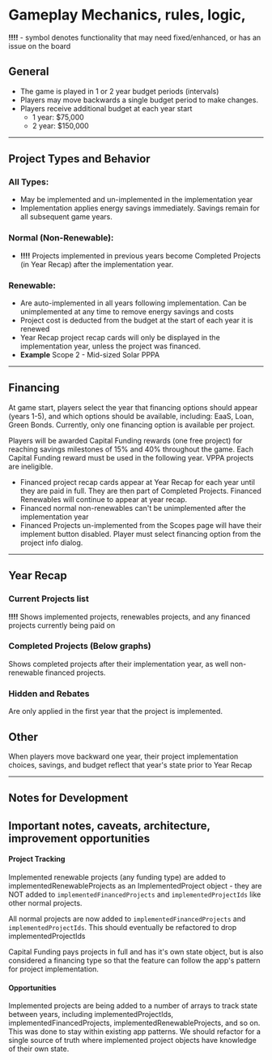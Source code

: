 # Gameplay Mechanics, rules, logic, 

**!!!!** - symbol denotes functionality that may need fixed/enhanced, or has an issue on the board

## General

- The game is played in 1 or 2 year budget periods (intervals)
- Players may move backwards a single budget period to make changes.
- Players receive additional budget at each year start
	- 1 year: $75,000
	- 2 year: $150,000


----

## Project Types and Behavior
### All Types:
- May be implemented and un-implemented in the implementation year
- Implementation applies energy savings immediately. Savings remain for all subsequent game years.

### Normal (Non-Renewable):
- **!!!!** Projects implemented in previous years become Completed Projects (in Year Recap) after the implementation year.

### Renewable:
- Are auto-implemented in all years following implementation. Can be unimplemented at any time to remove energy savings and costs 
- Project cost is deducted from the budget at the start of each year it is renewed
- Year Recap project recap cards will only be displayed in the implementation year, unless the project was financed.
- **Example** Scope 2 - Mid-sized Solar PPPA

---
## Financing 
At game start, players select the year that financing options should appear (years 1-5), and which options should be available, including: EaaS, Loan, Green Bonds. Currently, only one financing option is available per project.

Players will be awarded Capital Funding rewards (one free project) for reaching savings milestones of 15% and 40% throughout the game. Each Capital Funding reward must be used in the following year. VPPA projects are ineligible. 

- Financed project recap cards appear at Year Recap for each year until they are paid in full. They are then part of Completed Projects. Financed Renewables will continue to appear at year recap.
- Financed normal non-renewables can't be unimplemented after the implementation year
- Financed Projects un-implemented from the Scopes page will have their implement button disabled. Player must select financing option from the project info dialog.

---
## Year Recap

### Current Projects list
**!!!!** Shows implemented projects, renewables projects, and any financed projects currently being paid on

### Completed Projects (Below graphs)
Shows completed projects after their implementation year, as well non-renewable financed projects.

### Hidden and Rebates
Are only applied in the first year that the project is implemented.

## Other
When players move backward one year, their project implementation choices, savings, and budget reflect that year's state prior to Year Recap



---

## Notes for Development

## Important notes, caveats, architecture, improvement opportunities

#### Project Tracking

Implemented renewable projects (any funding type) are added to implementedRenewableProjects as an ImplementedProject object - they are NOT added to `implementedFinancedProjects` and `implementedProjectIds` like other normal projects. 

All normal projects are now added to `implementedFinancedProjects` and `implementedProjectIds`. This should eventually be refactored to drop implementedProjectIds


Capital Funding pays projects in full and has it's own state object, but is also considered a financing type so that the feature can follow the app's pattern for project implementation. 

#### Opportunities

Implemented projects are being added to a number of arrays to track state between years, including implementedProjectIds, implementedFinancedProjects, implementedRenewableProjects, and so on. This was done to stay within existing app patterns. We should refactor for a single source of truth where implemented project objects have knowledge of their own state.






